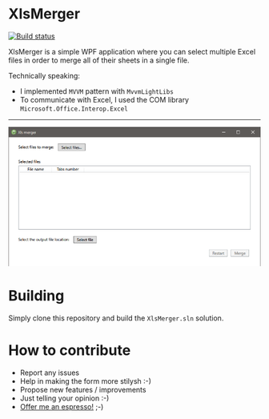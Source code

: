 # XlsMerger

[![Build status](https://dev.azure.com/fbonizzi/GithubOpenSource/_apis/build/status/XlsMerger)](https://dev.azure.com/fbonizzi/GithubOpenSource/_build/latest?definitionId=25)

XlsMerger is a simple WPF application where you can select multiple Excel files in order to merge all of their sheets in a single file.

Technically speaking:
- I implemented `MVVM` pattern with `MvvmLightLibs`
- To communicate with Excel, I used the COM library `Microsoft.Office.Interop.Excel`

---
![Screenshot](https://raw.githubusercontent.com/FrancescoBonizzi/XlsMerger/master/Screenshots/XlsMergerScreenshot.png)

# Building
Simply clone this repository and build the `XlsMerger.sln` solution.

# How to contribute
- Report any issues
- Help in making the form more stilysh :-)
- Propose new features / improvements
- Just telling your opinion :-)
- [Offer me an espresso!](https://www.paypal.com/cgi-bin/webscr?cmd=_donations&business=DTT7P8N3TV7N6&currency_code=EUR&source=url) ;-)
